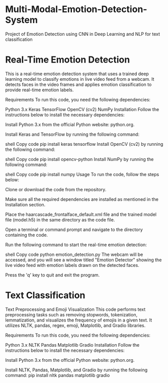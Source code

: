 # Multi-Modal-Emotion-Detection-System
Project of Emotion Detection using CNN in Deep Learning and NLP for text classification

# Real-Time Emotion Detection
This is a real-time emotion detection system that uses a trained deep learning model to classify emotions in live video feed from a webcam. It detects faces in the video frames and applies emotion classification to provide real-time emotion labels.

Requirements
To run this code, you need the following dependencies:

Python 3.x
Keras
TensorFlow
OpenCV (cv2)
NumPy
Installation
Follow the instructions below to install the necessary dependencies:

Install Python 3.x from the official Python website: python.org.

Install Keras and TensorFlow by running the following command:

shell
Copy code
pip install keras tensorflow
Install OpenCV (cv2) by running the following command:

shell
Copy code
pip install opencv-python
Install NumPy by running the following command:

shell
Copy code
pip install numpy
Usage
To run the code, follow the steps below:

Clone or download the code from the repository.

Make sure all the required dependencies are installed as mentioned in the Installation section.

Place the haarcascade_frontalface_default.xml file and the trained model file (model.h5) in the same directory as the code file.

Open a terminal or command prompt and navigate to the directory containing the code.

Run the following command to start the real-time emotion detection:

shell
Copy code
python emotion_detection.py
The webcam will be accessed, and you will see a window titled "Emotion Detector" showing the live video feed with emotion labels drawn on the detected faces.

Press the 'q' key to quit and exit the program.

# Text Classification

Text Preprocessing and Emoji Visualization
This code performs text preprocessing tasks such as removing stopwords, tokenization, lemmatization, and visualizes the frequency of emojis in a given text. It utilizes NLTK, pandas, regex, emoji, Matplotlib, and Gradio libraries.

Requirements
To run this code, you need the following dependencies:

Python 3.x
NLTK
Pandas
Matplotlib
Gradio
Installation
Follow the instructions below to install the necessary dependencies:

Install Python 3.x from the official Python website: python.org.

Install NLTK, Pandas, Matplotlib, and Gradio by running the following command:
pip install nltk pandas matplotlib gradio
